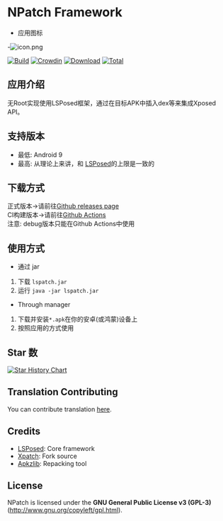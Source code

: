 # NPatch Framework

- 应用图标

-![icon.png](https://i.ibb.co/rpkkwgs/IMG-20240112-210620-501.png)

[![Build](https://img.shields.io/github/actions/workflow/status/HSSkyBoy/NPatch/main.yml?branch=master&logo=github&label=Build&event=push)](https://github.com/HSSkyBoy/NPatch/actions/workflows/main.yml?query=event%3Apush+is%3Acompleted+branch%3Amaster) [![Crowdin](https://img.shields.io/badge/Localization-Crowdin-blueviolet?logo=Crowdin)](https://lsposed.crowdin.com/lspatch) [![Download](https://img.shields.io/github/v/release/HSSkyBoy/NPatch?color=orange&logoColor=orange&label=Download&logo=DocuSign)](https://github.com/HSSkyBoy/NPatch/releases/latest) [![Total](https://shields.io/github/downloads/HSSkyBoy/NPatch/total?logo=Bookmeter&label=Counts&logoColor=yellow&color=yellow)](https://github.com/HSSkyBoy/NPatch/releases)

## 应用介绍 

无Root实现使用LSPosed框架，通过在目标APK中插入dex等来集成Xposed API。

## 支持版本

- 最低: Android 9
- 最高: 从理论上来讲，和 [LSPosed](https://github.com/LSPosed/LSPosed#supported-versions)的上限是一致的

## 下载方式

正式版本→请前往[Github releases page](https://github.com/HSSkyBoy/NPatch/releases)  
CI构建版本→请前往[Github Actions](https://github.com/HSSkyBoy/NPatch/actions)  
注意: debug版本只能在Github Actions中使用 

## 使用方式

+ 通过 jar
1. 下载 `lspatch.jar`
2. 运行 `java -jar lspatch.jar`

+ Through manager
1. 下载并安装`*.apk`在你的安卓(或鸿蒙)设备上
2. 按照应用的方式使用

## Star 数

[![Star History Chart](https://api.star-history.com/svg?repos=HSSkyBoy/NPatch&type=Date)](https://star-history.com/#HSSkyBoy/NPatch&Date)

## Translation Contributing

You can contribute translation [here](https://lsposed.crowdin.com/lspatch).

## Credits

- [LSPosed](https://github.com/LSPosed/LSPosed): Core framework
- [Xpatch](https://github.com/WindySha/Xpatch): Fork source
- [Apkzlib](https://android.googlesource.com/platform/tools/apkzlib): Repacking tool

## License

NPatch is licensed under the **GNU General Public License v3 (GPL-3)** (http://www.gnu.org/copyleft/gpl.html).
